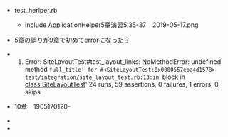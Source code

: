 - test_herlper.rb
  - include ApplicationHelper5章演習5.35-37　2019-05-17.png

- 5章の誤りが9章で初めてerrorになった？
- 1) Error:
SiteLayoutTest#test_layout_links:
NoMethodError: undefined method `full_title' for #<SiteLayoutTest:0x0000557eba4d1578>
    test/integration/site_layout_test.rb:13:in `block in <class:SiteLayoutTest>'
24 runs, 59 assertions, 0 failures, 1 errors, 0 skips


- 10章　1905170120-
- 
- 